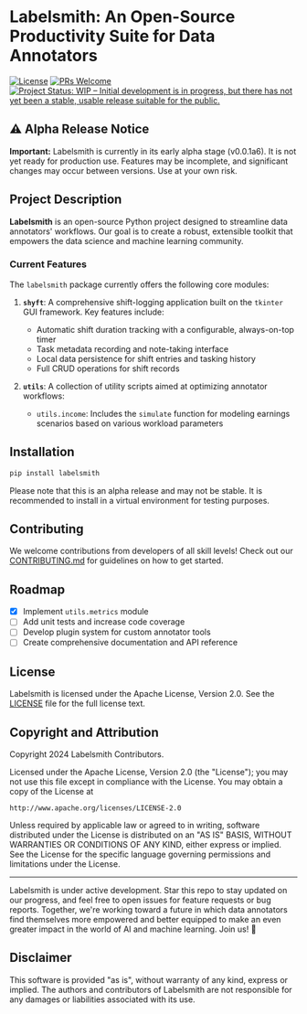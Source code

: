 # Labelsmith: An Open-Source Productivity Suite for Data Annotators

[![License](https://img.shields.io/badge/License-Apache%202.0-blue.svg)](https://opensource.org/licenses/Apache-2.0)
[![PRs Welcome](https://img.shields.io/badge/PRs-welcome-brightgreen.svg?style=flat-square)](http://makeapullrequest.com)
[![Project Status: WIP – Initial development is in progress, but there has not yet been a stable, usable release suitable for the public.](https://www.repostatus.org/badges/latest/wip.svg)](https://www.repostatus.org/#wip)

## ⚠️ Alpha Release Notice

**Important:** Labelsmith is currently in its early alpha stage (v0.0.1a6). It is not yet ready for production use. Features may be incomplete, and significant changes may occur between versions. Use at your own risk.

## Project Description

**Labelsmith** is an open-source Python project designed to streamline data annotators' workflows. Our goal is to create a robust, extensible toolkit that empowers the data science and machine learning community.

### Current Features

The `labelsmith` package currently offers the following core modules:

1. **`shyft`**: A comprehensive shift-logging application built on the `tkinter` GUI framework. Key features include:
   
   - Automatic shift duration tracking with a configurable, always-on-top timer
   - Task metadata recording and note-taking interface
   - Local data persistence for shift entries and tasking history
   - Full CRUD operations for shift records

2. **`utils`**: A collection of utility scripts aimed at optimizing annotator workflows:
   - `utils.income`: Includes the `simulate` function for modeling earnings scenarios based on various workload parameters

## Installation

```bash
pip install labelsmith
```

Please note that this is an alpha release and may not be stable. It is recommended to install in a virtual environment for testing purposes.

## Contributing

We welcome contributions from developers of all skill levels! Check out our [CONTRIBUTING.md](CONTRIBUTING.md) for guidelines on how to get started.

## Roadmap

- [x] Implement `utils.metrics` module
- [ ] Add unit tests and increase code coverage
- [ ] Develop plugin system for custom annotator tools
- [ ] Create comprehensive documentation and API reference

## License

Labelsmith is licensed under the Apache License, Version 2.0. See the [LICENSE](LICENSE) file for the full license text.

## Copyright and Attribution

Copyright 2024 Labelsmith Contributors.

Licensed under the Apache License, Version 2.0 (the "License");
you may not use this file except in compliance with the License.
You may obtain a copy of the License at

    http://www.apache.org/licenses/LICENSE-2.0

Unless required by applicable law or agreed to in writing, software
distributed under the License is distributed on an "AS IS" BASIS,
WITHOUT WARRANTIES OR CONDITIONS OF ANY KIND, either express or implied.
See the License for the specific language governing permissions and
limitations under the License.

---

Labelsmith is under active development. Star this repo to stay updated on our progress, and feel free to open issues for feature requests or bug reports. Together, we're working toward a future in which data annotators find themselves more empowered and better equipped to make an even greater impact in the world of AI and machine learning. Join us! 🚀

## Disclaimer

This software is provided "as is", without warranty of any kind, express or implied. The authors and contributors of Labelsmith are not responsible for any damages or liabilities associated with its use.
